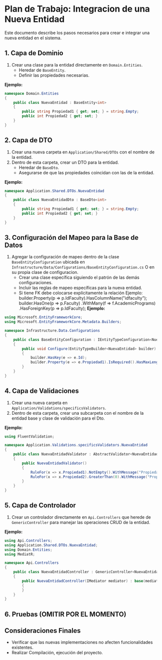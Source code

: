 # Plan de Trabajo: Integracion de una Nueva Entidad

Este documento describe los pasos necesarios para crear e integrar una nueva entidad en el sistema.

## 1. Capa de Dominio
1. Crear una clase para la entidad directamente en `Domain.Entities`.
   - Heredar de `BaseEntity`.
   - Definir las propiedades necesarias.

**Ejemplo:**
```csharp
namespace Domain.Entities
{
    public class NuevaEntidad : BaseEntity<int>
    {
        public string Propiedad1 { get; set; } = string.Empty;
        public int Propiedad2 { get; set; }
    }
}
```

## 2. Capa de DTO
1. Crear una nueva carpeta en `Application/Shared/DTOs` con el nombre de la entidad.
2. Dentro de esta carpeta, crear un DTO para la entidad.
   - Heredar de `BaseDto`.
   - Asegurarse de que las propiedades coincidan con las de la entidad.

**Ejemplo:**
```csharp
namespace Application.Shared.DTOs.NuevaEntidad
{
    public class NuevaEntidadDto : BaseDto<int>
    {
        public string Propiedad1 { get; set; } = string.Empty;
        public int Propiedad2 { get; set; }
    }
}
```

## 3. Configuración del Mapeo para la Base de Datos
1. Agregar la configuración de mapeo dentro de la clase `BaseEntityConfiguration` ubicada en `Infrastructure/Data/Configurations/BaseEntityConfiguration.cs` O en su propia clase de configuracion.
    - Crear una clase específica siguiendo el patrón de las demás configuraciones.
    - Incluir las reglas de mapeo específicas para la nueva entidad.
    - Si tiene FK debe colocarse explícitamente la relación Ejemplo:
    builder.Property(p => p.IdFaculty).HasColumnName("idfaculty");
    builder.HasOne(p => p.Faculty)
                        .WithMany(f => f.AcademicPrograms)
                        .HasForeignKey(p => p.IdFaculty);
**Ejemplo:**
```csharp
using Microsoft.EntityFrameworkCore;
using Microsoft.EntityFrameworkCore.Metadata.Builders;

namespace Infrastructure.Data.Configurations
{
    public class BaseEntityConfiguration : IEntityTypeConfiguration<NuevaEntidad>
    {
        public void Configure(EntityTypeBuilder<NuevaEntidad> builder)
        {
            builder.HasKey(e => e.Id);
            builder.Property(e => e.Propiedad1).IsRequired().HasMaxLength(100);
        }
    }
}
```

## 4. Capa de Validaciones
1. Crear una nueva carpeta en `Application/Validations/specificsValidators`.
2. Dentro de esta carpeta, crear una subcarpeta con el nombre de la entidad base y clase de validación para el Dto.

**Ejemplo:**
```csharp
using FluentValidation;

namespace Application.Validations.specificsValidators.NuevaEntidad
{
    public class NuevaEntidadValidator : AbstractValidator<NuevaEntidadDto>
    {
        public NuevaEntidadValidator()
        {
            RuleFor(x => x.Propiedad1).NotEmpty().WithMessage("Propiedad1 es requerida.");
            RuleFor(x => x.Propiedad2).GreaterThan(0).WithMessage("Propiedad2 debe ser mayor a 0.");
        }
    }
}
```

## 5. Capa de Controlador
1. Crear un controlador directamente en `Api.Controllers` que herede de `GenericController` para manejar las operaciones CRUD de la entidad.

**Ejemplo:**
```csharp
using Api.Controllers;
using Application.Shared.DTOs.NuevaEntidad;
using Domain.Entities;
using MediatR;

namespace Api.Controllers
{
    public class NuevaEntidadController : GenericController<NuevaEntidad, int, NuevaEntidadDto>
    {
        public NuevaEntidadController(IMediator mediator) : base(mediator)
        {
        }
    }
}
```

## 6. Pruebas (OMITIR POR EL MOMENTO)
<!-- 1. Crear una nueva carpeta en `Tests/UnitTests` para cada capa con el nombre de la entidad.
2. Dentro de esta carpeta, agregar pruebas unitarias para validar la lógica de negocio y las operaciones CRUD. -->

## Consideraciones Finales
- Verificar que las nuevas implementaciones no afecten funcionalidades existentes.
- Realizar Compilación, ejecución del proyecto.